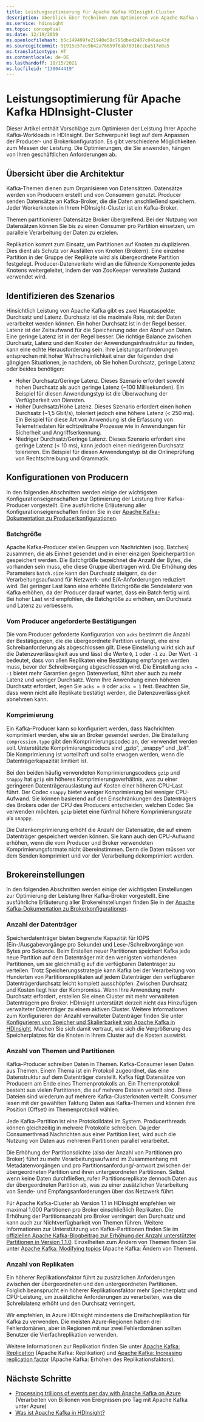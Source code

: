 ```yaml
---
title: Leistungsoptimierung für Apache Kafka HDInsight-Cluster
description: Überblick über Techniken zum Optimieren von Apache Kafka-Workloads in Azure HDInsight.
ms.service: hdinsight
ms.topic: conceptual
ms.date: 12/19/2019
ms.openlocfilehash: b5c149499fe21940e58c795dbed2407c046ac43d
ms.sourcegitcommit: 91915e57ee9b42a76659f6ab78916ccba517e0a5
ms.translationtype: HT
ms.contentlocale: de-DE
ms.lasthandoff: 10/15/2021
ms.locfileid: "130044419"
---
```

# <a name="performance-optimization-for-apache-kafka-hdinsight-clusters"></a>Leistungsoptimierung für Apache Kafka HDInsight-Cluster

Dieser Artikel enthält Vorschläge zum Optimieren der Leistung Ihrer Apache Kafka-Workloads in HDInsight. Der Schwerpunkt liegt auf dem Anpassen der Producer- und Brokerkonfiguration. Es gibt verschiedene Möglichkeiten zum Messen der Leistung. Die Optimierungen, die Sie anwenden, hängen von Ihren geschäftlichen Anforderungen ab.

## <a name="architecture-overview"></a>Übersicht über die Architektur

Kafka-Themen dienen zum Organisieren von Datensätzen. Datensätze werden von Producern erstellt und von Consumern genutzt. Producer senden Datensätze an Kafka-Broker, die die Daten anschließend speichern. Jeder Workerknoten in Ihrem HDInsight-Cluster ist ein Kafka-Broker.

Themen partitionieren Datensätze Broker übergreifend. Bei der Nutzung von Datensätzen können Sie bis zu einen Consumer pro Partition einsetzen, um parallele Verarbeitung der Daten zu erzielen.

Replikation kommt zum Einsatz, um Partitionen auf Knoten zu duplizieren. Dies dient als Schutz vor Ausfällen von Knoten (Brokern). Eine einzelne Partition in der Gruppe der Replikate wird als übergeordnete Partition festgelegt. Producer-Datenverkehr wird an die führende Komponente jedes Knotens weitergeleitet, indem der von ZooKeeper verwaltete Zustand verwendet wird.

## <a name="identify-your-scenario"></a>Identifizieren des Szenarios

Hinsichtlich Leistung von Apache Kafka gibt es zwei Hauptaspekte: Durchsatz und Latenz. Durchsatz ist die maximale Rate, mit der Daten verarbeitet werden können. Ein hoher Durchsatz ist in der Regel besser. Latenz ist der Zeitaufwand für die Speicherung oder den Abruf von Daten. Eine geringe Latenz ist in der Regel besser. Die richtige Balance zwischen Durchsatz, Latenz und den Kosten der Anwendungsinfrastruktur zu finden, kann eine echte Herausforderung sein. Ihre Leistungsanforderungen entsprechen mit hoher Wahrscheinlichkeit einer der folgenden drei gängigen Situationen, je nachdem, ob Sie hohen Durchsatz, geringe Latenz oder beides benötigen:

* Hoher Durchsatz/Geringe Latenz. Dieses Szenario erfordert sowohl hohen Durchsatz als auch geringe Latenz (~100 Millisekunden). Ein Beispiel für diesen Anwendungstyp ist die Überwachung der Verfügbarkeit von Diensten.
* Hoher Durchsatz/Hohe Latenz. Dieses Szenario erfordert einen hohen Durchsatz (~1,5 Gbit/s), toleriert jedoch eine höhere Latenz (< 250 ms). Ein Beispiel für diese Art von Anwendung ist die Erfassung von Telemetriedaten für echtzeitnahe Prozesse wie in Anwendungen für Sicherheit und Angriffserkennung.
* Niedriger Durchsatz/Geringe Latenz. Dieses Szenario erfordert eine geringe Latenz (< 10 ms), kann jedoch einen niedrigeren Durchsatz tolerieren. Ein Beispiel für diesen Anwendungstyp ist die Onlineprüfung von Rechtschreibung und Grammatik.

## <a name="producer-configurations"></a>Konfigurationen von Producern

In den folgenden Abschnitten werden einige der wichtigsten Konfigurationseigenschaften zur Optimierung der Leistung Ihrer Kafka-Producer vorgestellt. Eine ausführliche Erläuterung aller Konfigurationseigenschaften finden Sie in der [Apache Kafka-Dokumentation zu Producerkonfigurationen](https://kafka.apache.org/documentation/#producerconfigs).

### <a name="batch-size"></a>Batchgröße

Apache Kafka-Producer stellen Gruppen von Nachrichten (sog. Batches) zusammen, die als Einheit gesendet und in einer einzigen Speicherpartition gespeichert werden. Die Batchgröße bezeichnet die Anzahl der Bytes, die vorhanden sein muss, ehe diese Gruppe übertragen wird. Die Erhöhung des Parameters `batch.size` kann den Durchsatz steigern, da der Verarbeitungsaufwand für Netzwerk- und E/A-Anforderungen reduziert wird. Bei geringer Last kann eine erhöhte Batchgröße die Sendelatenz von Kafka erhöhen, da der Producer darauf wartet, dass ein Batch fertig wird. Bei hoher Last wird empfohlen, die Batchgröße zu erhöhen, um Durchsatz und Latenz zu verbessern.

### <a name="producer-required-acknowledgments"></a>Vom Producer angeforderte Bestätigungen

Die vom Producer geforderte Konfiguration von `acks` bestimmt die Anzahl der Bestätigungen, die die übergeordnete Partition verlangt, ehe eine Schreibanforderung als abgeschlossen gilt. Diese Einstellung wirkt sich auf die Datenzuverlässigkeit aus und lässt die Werte `0`, `1` oder `-1` zu. Der Wert `-1` bedeutet, dass von allen Replikaten eine Bestätigung empfangen werden muss, bevor der Schreibvorgang abgeschlossen wird. Die Einstellung `acks = -1` bietet mehr Garantien gegen Datenverlust, führt aber auch zu mehr Latenz und weniger Durchsatz. Wenn Ihre Anwendung einen höheren Durchsatz erfordert, legen Sie `acks = 0` oder `acks = 1` fest. Beachten Sie, dass wenn nicht alle Replikate bestätigt werden, die Datenzuverlässigkeit abnehmen kann.

### <a name="compression"></a>Komprimierung

Ein Kafka-Producer kann so konfiguriert werden, dass Nachrichten komprimiert werden, ehe sie an Broker gesendet werden. Die Einstellung `compression.type` gibt den Komprimierungscodec an, der verwendet werden soll. Unterstützte Komprimierungscodecs sind „gzip“, „snappy“ und „lz4“. Die Komprimierung ist vorteilhaft und sollte erwogen werden, wenn die Datenträgerkapazität limitiert ist.

Bei den beiden häufig verwendeten Komprimierungscodecs `gzip` und `snappy` hat `gzip` ein höheres Komprimierungsverhältnis, was zu einer geringeren Datenträgerauslastung auf Kosten einer höheren CPU-Last führt. Der Codec `snappy` bietet weniger Komprimierung bei weniger CPU-Aufwand. Sie können basierend auf den Einschränkungen des Datenträgers des Brokers oder der CPU des Producers entscheiden, welchen Codec Sie verwenden möchten. `gzip` bietet eine fünfmal höhere Komprimierungsrate als `snappy`.

Die Datenkomprimierung erhöht die Anzahl der Datensätze, die auf einem Datenträger gespeichert werden können. Sie kann auch den CPU-Aufwand erhöhen, wenn die vom Producer und Broker verwendeten Komprimierungsformate nicht übereinstimmen. Denn die Daten müssen vor dem Senden komprimiert und vor der Verarbeitung dekomprimiert werden.

## <a name="broker-settings"></a>Brokereinstellungen

In den folgenden Abschnitten werden einige der wichtigsten Einstellungen zur Optimierung der Leistung Ihrer Kafka-Broker vorgestellt. Eine ausführliche Erläuterung aller Brokereinstellungen finden Sie in der [Apache Kafka-Dokumentation zu Brokerkonfigurationen](https://kafka.apache.org/documentation/#brokerconfigs).

### <a name="number-of-disks"></a>Anzahl der Datenträger

Speicherdatenträger bieten begrenzte Kapazität für IOPS (Ein-/Ausgabevorgänge pro Sekunde) und Lese-/Schreibvorgänge von Bytes pro Sekunde. Beim Erstellen neuer Partitionen speichert Kafka jede neue Partition auf dem Datenträger mit den wenigsten vorhandenen Partitionen, um sie gleichmäßig auf die verfügbaren Datenträger zu verteilen. Trotz Speicherungsstrategie kann Kafka bei der Verarbeitung von Hunderten von Partitionsreplikaten auf jedem Datenträger den verfügbaren Datenträgerdurchsatz leicht komplett ausschöpfen. Zwischen Durchsatz und Kosten liegt hier der Kompromiss. Wenn Ihre Anwendung mehr Durchsatz erfordert, erstellen Sie einen Cluster mit mehr verwalteten Datenträgern pro Broker. HDInsight unterstützt derzeit nicht das Hinzufügen verwalteter Datenträger zu einem aktiven Cluster. Weitere Informationen zum Konfigurieren der Anzahl verwalteter Datenträger finden Sie unter [Konfigurieren von Speicher und Skalierbarkeit von Apache Kafka in HDInsight](apache-kafka-scalability.md). Machen Sie sich damit vertraut, wie sich die Vergrößerung des Speicherplatzes für die Knoten in Ihrem Cluster auf die Kosten auswirkt.

### <a name="number-of-topics-and-partitions"></a>Anzahl von Themen und Partitionen

Kafka-Producer schreiben Daten in Themen. Kafka-Consumer lesen Daten aus Themen. Einem Thema ist ein Protokoll zugeordnet, das eine Datenstruktur auf dem Datenträger darstellt. Kafka fügt Datensätze von Producern am Ende eines Themenprotokolls an. Ein Themenprotokoll besteht aus vielen Partitionen, die auf mehrere Dateien verteilt sind. Diese Dateien sind wiederum auf mehrere Kafka-Clusterknoten verteilt. Consumer lesen mit der gewählten Taktung Daten aus Kafka-Themen und können ihre Position (Offset) im Themenprotokoll wählen.

Jede Kafka-Partition ist eine Protokolldatei im System. Producerthreads können gleichzeitig in mehrere Protokolle schreiben. Da jeder Consumerthread Nachrichten aus einer Partition liest, wird auch die Nutzung von Daten aus mehreren Partitionen parallel verarbeitet.

Die Erhöhung der Partitionsdichte (also der Anzahl von Partitionen pro Broker) führt zu mehr Verarbeitungsaufwand im Zusammenhang mit Metadatenvorgängen und pro Partitionsanfordung/-antwort zwischen der übergeordneten Partition und ihren untergeordneten Partitionen. Selbst wenn keine Daten durchfließen, rufen Partitionsreplikate dennoch Daten aus der übergeordneten Partition ab, was zu einer zusätzlichen Verarbeitung von Sende- und Empfangsanforderungen über das Netzwerk führt.

Für Apache Kafka-Cluster ab Version 1.1 in HDInsight empfehlen wir maximal 1.000 Partitionen pro Broker einschließlich Replikaten. Die Erhöhung der Partitionsanzahl pro Broker verringert den Durchsatz und kann auch zur Nichtverfügbarkeit von Themen führen. Weitere Informationen zur Unterstützung von Kafka-Partitionen finden Sie im [offiziellen Apache Kafka-Blogbeitrag zur Erhöhung der Anzahl unterstützter Partitionen in Version 1.1.0](https://blogs.apache.org/kafka/entry/apache-kafka-supports-more-partitions). Einzelheiten zum Ändern von Themen finden Sie unter [Apache Kafka: Modifying topics](https://kafka.apache.org/documentation/#basic_ops_modify_topic) (Apache Kafka: Ändern von Themen).

### <a name="number-of-replicas"></a>Anzahl von Replikaten

Ein höherer Replikationsfaktor führt zu zusätzlichen Anforderungen zwischen der übergeordneten und den untergeordneten Partitionen. Folglich beansprucht ein höherer Replikationsfaktor mehr Speicherplatz und CPU-Leistung, um zusätzliche Anforderungen zu verarbeiten, was die Schreiblatenz erhöht und den Durchsatz verringert.

Wir empfehlen, in Azure HDInsight mindestens die Dreifachreplikation für Kafka zu verwenden. Die meisten Azure-Regionen haben drei Fehlerdomänen, aber in Regionen mit nur zwei Fehlerdomänen sollten Benutzer die Vierfachreplikation verwenden.

Weitere Informationen zur Replikation finden Sie unter [Apache Kafka: Replication](https://kafka.apache.org/documentation/#replication) (Apache Kafka: Replikation) und [Apache Kafka: Increasing replication factor](https://kafka.apache.org/documentation/#basic_ops_increase_replication_factor) (Apache Kafka: Erhöhen des Replikationsfaktors).

## <a name="next-steps"></a>Nächste Schritte

* [Processing trillions of events per day with Apache Kafka on Azure](https://azure.microsoft.com/blog/processing-trillions-of-events-per-day-with-apache-kafka-on-azure/) (Verarbeiten von Billionen von Ereignissen pro Tag mit Apache Kafka unter Azure)
* [Was ist Apache Kafka in HDInsight?](apache-kafka-introduction.md)
